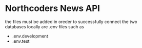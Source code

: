 # Northcoders News API

the files must be added in oreder to successfully connect the two databases locally are .env files such as
- .env.development
- .env.test 
